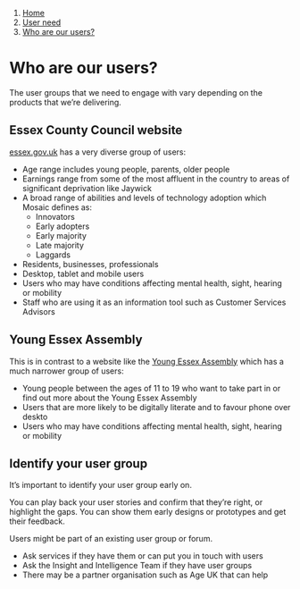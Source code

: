 1.  [Home](/docs/core/contents)
2.  [User need](/docs/core/users/user-need)
3.  [Who are our users?](#)

# Who are our users?

The user groups that we need to engage with vary depending on the products that we’re delivering.

## Essex County Council website

[essex.gov.uk](https://www.essex.gov.uk/Pages/Default.aspx) has a very diverse group of users:

*   Age range includes young people, parents, older people
*   Earnings range from some of the most affluent in the country to areas of significant deprivation like Jaywick
*   A broad range of abilities and levels of technology adoption which Mosaic defines as:  
    *   Innovators
    *   Early adopters
    *   Early majority
    *   Late majority
    *   Laggards
*   Residents, businesses, professionals
*   Desktop, tablet and mobile users
*   Users who may have conditions affecting mental health, sight, hearing or mobility
*   Staff who are using it as an information tool such as Customer Services Advisors

## Young Essex Assembly

This is in contrast to a website like the [Young Essex Assembly](http://young-essex-assembly.org.uk) which has a much narrower group of users:

*   Young people between the ages of 11 to 19 who want to take part in or find out more about the Young Essex Assembly
*   Users that are more likely to be digitally literate and to favour phone over deskto
*   Users who may have conditions affecting mental health, sight, hearing or mobility

## Identify your user group

It’s important to identify your user group early on.

You can play back your user stories and confirm that they’re right, or highlight the gaps. You can show them early designs or prototypes and get their feedback.

Users might be part of an existing user group or forum.

*   Ask services if they have them or can put you in touch with users
*   Ask the Insight and Intelligence Team if they have user groups
*   There may be a partner organisation such as Age UK that can help
